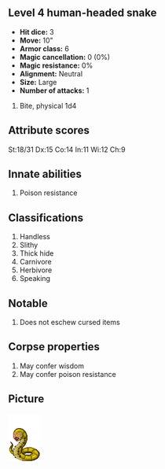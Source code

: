 ## Level 4 human-headed snake

- **Hit dice:** 3
- **Move:** 10"
- **Armor class:** 6
- **Magic cancellation:** 0 (0%)
- **Magic resistance:** 0%
- **Alignment:** Neutral
- **Size:** Large
- **Number of attacks:** 1
1. Bite, physical 1d4

## Attribute scores

St:18/31 Dx:15 Co:14 In:11 Wi:12 Ch:9

## Innate abilities

1. Poison resistance

## Classifications

1. Handless
2. Slithy
3. Thick hide
4. Carnivore
5. Herbivore
6. Speaking

## Notable

1. Does not eschew cursed items

## Corpse properties

1. May confer wisdom
2. May confer poison resistance

## Picture

![Golden naga hatchling](https://github.com/hyvanmielenpelit/GnollHackTileSet/blob/main/Monsters/golden_naga_hatchling/golden_naga_hatchling.png?raw=true)
